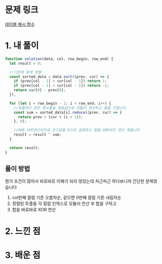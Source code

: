 # 문제 링크

[테이블 해시 함수](https://school.programmers.co.kr/learn/courses/30/lessons/147354)

# 1. 내 풀이

```js
function solution(data, col, row_begin, row_end) {
  let result = 0;

  //기준에 맞게 정렬
  const sorted_data = data.sort((prev, cur) => {
    if (prev[col - 1] > cur[col - 1]) return 1;
    if (prev[col - 1] < cur[col - 1]) return -1;
    return cur[0] - prev[0];
  });

  for (let i = row_begin - 1; i < row_end; i++) {
    //투플마다 모든 원소들을 컬럼값으로 모듈러 연산하고 합을 구합니다
    const sum = sorted_data[i].reduce((prev, cur) => {
      return prev + (cur % (i + 1));
    }, 0);

    //XOR 비트연산이므로 초기값을 0으로 설정하고 합을 XOR비트 연산 해줍니다
    result = result ^ sum;
  }

  return result;
}
```

## 풀이 방법

뭔가 조건이 많아서 바로바로 이해가 되지 않았는데
차근차근 하다보니까 간단한 문제였습니다

1. col번째 컬럼 기준 오름차순, 같으면 0번째 컬럼 기준 내림차순
2. 정렬된 투플들 각 컬럼 인덱스로 모듈러 연산 후 합을 구하고
3. 합을 바로바로 XOR 연산

# 2. 느낀 점

# 3. 배운 점
